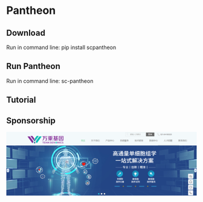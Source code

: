 # Pantheon
## Download
Run in command line: pip install scpantheon

## Run Pantheon
Run in command line: sc-pantheon

## Tutorial
[See here]: https://pantheon.readthedocs.io/en/latest/index.html

## Sponsorship
[万乘基因-10K Genomics]: http://www.10kgenomics.com/

![本地路径](10k-genomics.png "万乘基因")
